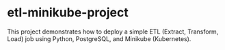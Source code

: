 # etl-minikube-project
This project demonstrates how to deploy a simple ETL (Extract, Transform, Load) job using Python, PostgreSQL, and Minikube (Kubernetes).  
